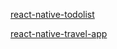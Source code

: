 [react-native-todolist](https://github.com/dhimancontact/react-native-todolist/tree/react-native-todo-list)

[react-native-travel-app](https://github.com/dhimancontact/react-native-apps/tree/react-native-travel-app)
